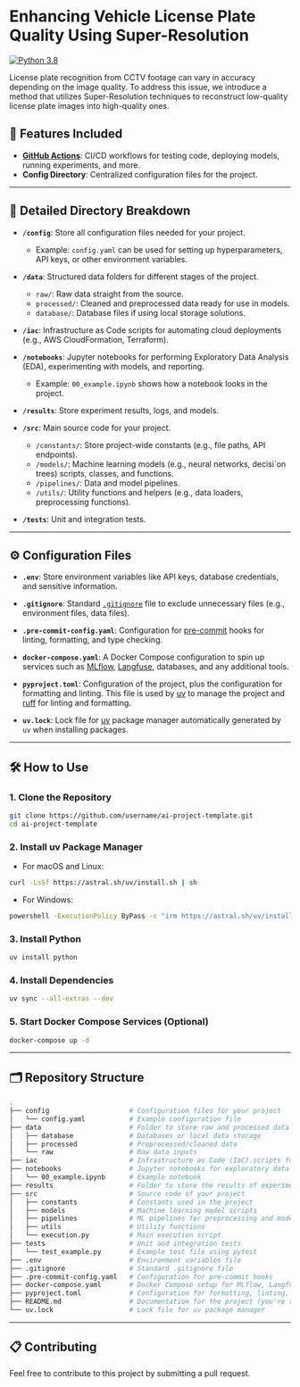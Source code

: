 # Enhancing Vehicle License Plate Quality Using Super-Resolution

[![Python 3.8](https://img.shields.io/badge/python-3.8.10-blue.svg)](https://www.python.org/downloads/release/python-3810/)

License plate recognition from CCTV footage can vary in accuracy depending on the image quality. To address this issue, we introduce a method that utilizes Super-Resolution techniques to reconstruct low-quality license plate images into high-quality ones.


## 🚀 Features Included

- **[GitHub Actions](https://docs.github.com/en/actions)**: CI/CD workflows for testing code, deploying models, running experiments, and more.
- **Config Directory**: Centralized configuration files for the project.




---

## 📁 Detailed Directory Breakdown

- **`/config`**: Store all configuration files needed for your project.
  - Example: `config.yaml` can be used for setting up hyperparameters, API keys, or other environment variables.

- **`/data`**: Structured data folders for different stages of the project.
  - `raw/`: Raw data straight from the source.
  - `processed/`: Cleaned and preprocessed data ready for use in models.
  - `database/`: Database files if using local storage solutions.

- **`/iac`**: Infrastructure as Code scripts for automating cloud deployments (e.g., AWS CloudFormation, Terraform).

- **`/notebooks`**: Jupyter notebooks for performing Exploratory Data Analysis (EDA), experimenting with models, and reporting.
  - Example: `00_example.ipynb` shows how a notebook looks in the project.

- **`/results`**: Store experiment results, logs, and models.

- **`/src`**: Main source code for your project.
  - `/constants/`: Store project-wide constants (e.g., file paths, API endpoints).
  - `/models/`: Machine learning models (e.g., neural networks, decisi`on trees) scripts, classes, and functions.
  - `/pipelines/`: Data and model pipelines.
  - `/utils/`: Utility functions and helpers (e.g., data loaders, preprocessing functions).

- **`/tests`**: Unit and integration tests.

---

## ⚙️ Configuration Files

- **`.env`**: Store environment variables like API keys, database credentials, and sensitive information.

- **`.gitignore`**: Standard [`.gitignore`](https://git-scm.com/docs/gitignore) file to exclude unnecessary files (e.g., environment files, data files).

- **`.pre-commit-config.yaml`**: Configuration for [pre-commit](https://pre-commit.com/) hooks for linting, formatting, and type checking.

- **`docker-compose.yaml`**: A Docker Compose configuration to spin up services such as [MLflow](https://mlflow.org/), [Langfuse](https://www.langfuse.com/), databases, and any additional tools.

- **`pyproject.toml`**: Configuration of the project, plus the configuration for formatting and linting. This file is used by [uv](https://docs.astral.sh/uv/) to manage the project and [ruff](https://docs.astral.sh/ruff/) for linting and formatting.

- **`uv.lock`**: Lock file for [uv](https://docs.astral.sh/uv/) package manager automatically generated by `uv` when installing packages.

---

## 🛠️ How to Use

### 1. **Clone the Repository**
```bash
git clone https://github.com/username/ai-project-template.git
cd ai-project-template
```

### 2. **Install uv Package Manager**
- For macOS and Linux:
```bash
curl -LsSf https://astral.sh/uv/install.sh | sh
```
- For Windows:
```bash
powershell -ExecutionPolicy ByPass -c "irm https://astral.sh/uv/install.ps1 | iex"
```

### 3. **Install Python**
```bash
uv install python
```

### 4. **Install Dependencies**
```bash
uv sync --all-extras --dev
```

### 5. Start Docker Compose Services (Optional)
```bash
docker-compose up -d
```


---

## 🗂️ Repository Structure
```bash
.
├── config                    # Configuration files for your project
│   └── config.yaml           # Example configuration file
├── data                      # Folder to store raw and processed data
│   ├── database              # Databases or local data storage
│   ├── processed             # Preprocessed/cleaned data
│   └── raw                   # Raw data inputs
├── iac                       # Infrastructure as Code (IaC) scripts for cloud deployment
├── notebooks                 # Jupyter notebooks for exploratory data analysis, experiments
│   └── 00_example.ipynb      # Example notebook
├── results                   # Folder to store the results of experiments and models
├── src                       # Source code of your project
│   ├── constants             # Constants used in the project
│   ├── models                # Machine learning model scripts
│   ├── pipelines             # ML pipelines for preprocessing and modeling
│   ├── utils                 # Utility functions
│   └── execution.py          # Main execution script
├── tests                     # Unit and integration tests
│   └── test_example.py       # Example test file using pytest
├── .env                      # Environment variables file
├── .gitignore                # Standard .gitignore file
├── .pre-commit-config.yaml   # Configuration for pre-commit hooks
├── docker-compose.yaml       # Docker Compose setup for MLflow, Langfuse, and related services
├── pyproject.toml            # Configuration for formatting, linting, type-checking, and testing
├── README.md                 # Documentation for the project (you're reading it!)
└── uv.lock                   # Lock file for uv package manager

```

---

## 📋 Contributing
Feel free to contribute to this project by submitting a pull request.
